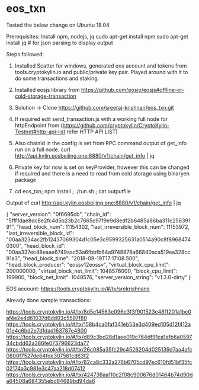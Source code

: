 # eos_txn

Tested the below change on Ubuntu 18.04

Prerequisites:
Install npm, nodejs, jq
sudo apt-get install npm
sudo apt-get install jq  # for json parsing to display output

Steps followed:
1.	Installed Scatter for windows, generated eos account and tokens from tools.cryptokylin.io and public/private key pair. Played around with it to do some transactions and staking. 
2.	Installed eosjs library from https://github.com/eosio/eosjs#offline-or-cold-storage-transaction
3.	Solution -> Clone https://github.com/sreeraj-krishnan/eos_txn.git
4.	If required edit send_transaction.js with a working full node for httpEndpoint from (https://github.com/cryptokylin/CryptoKylin-Testnet#http-api-list refer HTTP API LIST)
5.	Also chainId in the config is set from RPC command output of get_info run on a full node.
	curl http://api.kylin.eosbeijing.one:8880/v1/chain/get_info | jq

6.	Private key for now is set on keyProvider, however this can be changed if required and there is a need to read from cold storage using binaryen package
7.	cd eos_txn; npm install ; ./run.sh ; cat outputfile
	


Output of curl http://api.kylin.eosbeijing.one:8880/v1/chain/get_info | jq

{
  "server_version": "0f6695cb",
  "chain_id": "5fff1dae8dc8e2fc4d5b23b2c7665c97f9e9d8edf2b6485a86ba311c25639191",
  "head_block_num": 11154302,
  "last_irreversible_block_num": 11153972,
  "last_irreversible_block_id": "00aa3234ac2fb12437069304d1c05e3c9599325631a0514a90c8f89684740300",
  "head_block_id": "00aa337ec48eaae6749aac53a6fbbfb64a9748878a66840aca519ea328cc91a3",
  "head_block_time": "2018-09-19T17:17:08.500",
  "head_block_producer": "eossv12eossv",
  "virtual_block_cpu_limit": 200000000,
  "virtual_block_net_limit": 1048576000,
  "block_cpu_limit": 199900,
  "block_net_limit": 1048576,
  "server_version_string": "v1.3.0-dirty"
}

EOS account:
https://tools.cryptokylin.io/#/tx/srekrishnane


Already done sample transactions:

https://tools.cryptokylin.io/#/tx/8d5e14563e096e3f3f901523e481f201a1bc0af4e2e4d61037d6dd03c5597f80
https://tools.cryptokylin.io/#/tx/158b4ca0faf341eb53e3d409ed105d12f412a01e4c6bd2e7dfdad163787e4800
https://tools.cryptokylin.io/#/tx/d89c3bd28d1aee019c764df91ca1efb6a059734cbdd62a386fe073796623da77
https://tools.cryptokylin.io/#/tx/26c085a35fc29c4526204d025139d7aa4afc0800f7527de64fde307561cd63f2
https://tools.cryptokylin.io/#/tx/82ca8c332a276b6705cd97ec610fd51bf35fc02174a3c981e3c47aa218d07412
https://tools.cryptokylin.io/#/tx/424738aa110c2f08c900676d01464b74d90da64508a684355ebd84689bd94da6

 

